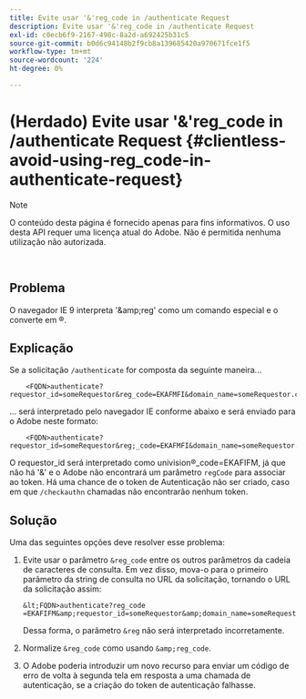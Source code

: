 ```yaml
---
title: Evite usar '&'reg_code in /authenticate Request
description: Evite usar '&'reg_code in /authenticate Request
exl-id: c0ecb6f9-2167-498c-8a2d-a692425b31c5
source-git-commit: b0d6c94148b2f9cb8a139685420a970671fce1f5
workflow-type: tm+mt
source-wordcount: '224'
ht-degree: 0%

---
```


# (Herdado) Evite usar &#39;&amp;&#39;reg_code in /authenticate Request {#clientless-avoid-using-reg_code-in-authenticate-request}

>[!NOTE]
>
>O conteúdo desta página é fornecido apenas para fins informativos. O uso desta API requer uma licença atual do Adobe. Não é permitida nenhuma utilização não autorizada.

</br>



## Problema

O navegador IE 9 interpreta &#39;\&amp;reg&#39; como um comando especial e o converte em ®.

## Explicação

Se a solicitação `/authenticate` for composta da seguinte maneira...


```
    <FQDN>authenticate? requestor_id=someRequestor&reg_code=EKAFMFI&domain_name=someRequestor.com&noflash=true&mso_id=someMvpd&redirect_url=someRequestor.redirect.url.html
```


... será interpretado pelo navegador IE conforme abaixo e será enviado para o Adobe neste formato:


```
    <FQDN>authenticate?requestor_id=someRequestor&reg;_code=EKAFMFI&domain_name=someRequestor.com&noflash=true&mso_id=someMvpd&redirect_url=someRequestor.redirect.url.html
```


O requestor\_id será interpretado como univision®\_code=EKAFIFM, já que não há &#39;&amp;&#39; e o Adobe não encontrará um parâmetro `regCode` para associar ao token.  Há uma chance de o token de Autenticação não ser criado, caso em que `/checkauthn` chamadas não encontrarão nenhum token.



## Solução

Uma das seguintes opções deve resolver esse problema:

1. Evite usar o parâmetro `&reg_code` entre os outros parâmetros da cadeia de caracteres de consulta.  Em vez disso, mova-o para o primeiro parâmetro da string de consulta no URL da solicitação, tornando o URL da solicitação assim:


       &lt;FQDN>authenticate?reg_code =EKAFIFM&amp;requestor_id=someRequestor&amp;domain_name=someRequestor.com&amp;noflash=true&amp;mso_id=someMvpd&amp;redirect_url=someRequestor.redirect.url.html
   

   Dessa forma, o parâmetro `&reg` não será interpretado incorretamente.

1. Normalize `&reg_code` como usando `&amp;reg_code`.

1. O Adobe poderia introduzir um novo recurso para enviar um código de erro de volta à segunda tela em resposta a uma chamada de autenticação, se a criação do token de autenticação falhasse.
